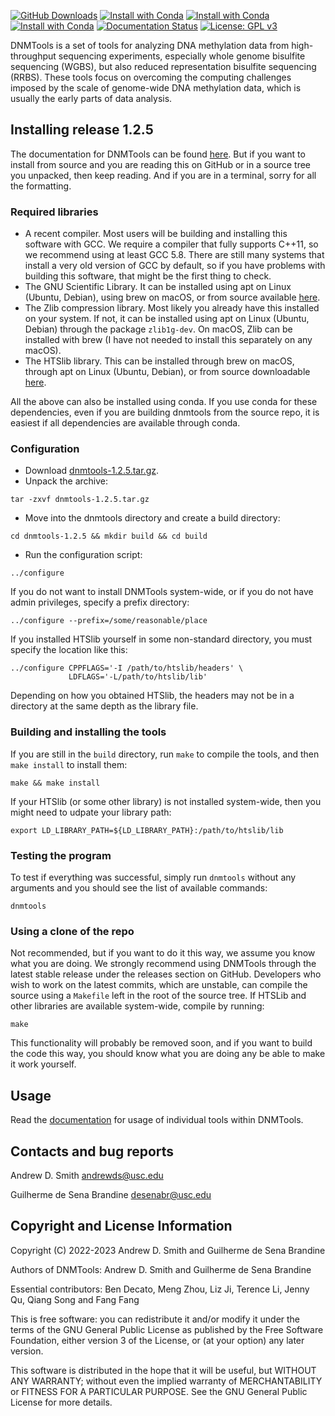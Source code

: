 [![GitHub Downloads](https://img.shields.io/github/downloads/smithlabcode/dnmtools/total?style=social)](https://github.com/smithlabcode/dnmtools/releases)
[![Install with Conda](https://anaconda.org/bioconda/dnmtools/badges/version.svg)](https://anaconda.org/bioconda/dnmtools)
[![Install with Conda](https://anaconda.org/bioconda/dnmtools/badges/platforms.svg)](https://anaconda.org/bioconda/dnmtools)
[![Install with Conda](https://anaconda.org/bioconda/dnmtools/badges/downloads.svg)](https://anaconda.org/bioconda/dnmtools)
[![Documentation Status](https://readthedocs.org/projects/dnmtools/badge/?version=latest)](https://dnmtools.readthedocs.io/en/latest/?badge=latest)
[![License: GPL v3](https://img.shields.io/badge/License-GPLv3-blue.svg)](https://www.gnu.org/licenses/gpl-3.0)

DNMTools is a set of tools for analyzing DNA methylation data from
high-throughput sequencing experiments, especially whole genome
bisulfite sequencing (WGBS), but also reduced representation bisulfite
sequencing (RRBS). These tools focus on overcoming the computing
challenges imposed by the scale of genome-wide DNA methylation data,
which is usually the early parts of data analysis.

## Installing release 1.2.5

The documentation for DNMTools can be found
[here](https://dnmtools.readthedocs.io). But if you want to install
from source and you are reading this on GitHub or in a source tree you
unpacked, then keep reading. And if you are in a terminal, sorry for
all the formatting.

### Required libraries

* A recent compiler. Most users will be building and installing this
  software with GCC. We require a compiler that fully supports C++11,
  so we recommend using at least GCC 5.8. There are still many systems
  that install a very old version of GCC by default, so if you have
  problems with building this software, that might be the first thing
  to check.
* The GNU Scientific Library. It can be installed using apt on Linux
  (Ubuntu, Debian), using brew on macOS, or from source available
  [here](http://www.gnu.org/software/gsl).
* The Zlib compression library. Most likely you already have this
  installed on your system. If not, it can be installed using apt on
  Linux (Ubuntu, Debian) through the package `zlib1g-dev`. On macOS,
  Zlib can be installed with brew (I have not needed to install this
  separately on any macOS).
* The HTSlib library. This can be installed through brew on macOS,
  through apt on Linux (Ubuntu, Debian), or from source downloadable
  [here](https://github.com/samtools/htslib).

All the above can also be installed using conda. If you use conda for
these dependencies, even if you are building dnmtools from the source
repo, it is easiest if all dependencies are available through conda.

### Configuration

* Download [dnmtools-1.2.5.tar.gz](https://github.com/smithlabcode/dnmtools/releases/download/v1.2.5/dnmtools-1.2.5.tar.gz).
* Unpack the archive:
```console
tar -zxvf dnmtools-1.2.5.tar.gz
```
* Move into the dnmtools directory and create a build directory:
```console
cd dnmtools-1.2.5 && mkdir build && cd build
```
* Run the configuration script:
```console
../configure
```
If you do not want to install DNMTools system-wide, or if you do
not have admin privileges, specify a prefix directory:
```console
../configure --prefix=/some/reasonable/place
```
If you installed HTSlib yourself in some non-standard directory,
you must specify the location like this:
```console
../configure CPPFLAGS='-I /path/to/htslib/headers' \
             LDFLAGS='-L/path/to/htslib/lib'
```
Depending on how you obtained HTSlib, the headers may not be
in a directory at the same depth as the library file.

### Building and installing the tools

If you are still in the `build` directory, run `make` to compile the
tools, and then `make install` to install them:
```console
make && make install
```
If your HTSlib (or some other library) is not installed system-wide,
then you might need to udpate your library path:
```console
export LD_LIBRARY_PATH=${LD_LIBRARY_PATH}:/path/to/htslib/lib
```

### Testing the program

To test if everything was successful, simply run `dnmtools` without
any arguments and you should see the list of available commands:
```console
dnmtools
```

### Using a clone of the repo

Not recommended, but if you want to do it this way, we assume you know
what you are doing. We strongly recommend using DNMTools through the
latest stable release under the releases section on GitHub. Developers
who wish to work on the latest commits, which are unstable, can
compile the source using a `Makefile` left in the root of the source
tree. If HTSLib and other libraries are available system-wide,
compile by running:
```console
make
```
This functionality will probably be removed soon, and if you want to
build the code this way, you should know what you are doing any be
able to make it work yourself.

## Usage

Read the [documentation](https://dnmtools.readthedocs.io) for usage of
individual tools within DNMTools.

## Contacts and bug reports

Andrew D. Smith
andrewds@usc.edu

Guilherme de Sena Brandine
desenabr@usc.edu

## Copyright and License Information

Copyright (C) 2022-2023
Andrew D. Smith and Guilherme de Sena Brandine

Authors of DNMTools: Andrew D. Smith and Guilherme de Sena Brandine

Essential contributors: Ben Decato, Meng Zhou, Liz Ji, Terence Li,
Jenny Qu, Qiang Song and Fang Fang

This is free software: you can redistribute it and/or modify it under
the terms of the GNU General Public License as published by the Free
Software Foundation, either version 3 of the License, or (at your
option) any later version.

This software is distributed in the hope that it will be useful, but
WITHOUT ANY WARRANTY; without even the implied warranty of
MERCHANTABILITY or FITNESS FOR A PARTICULAR PURPOSE.  See the GNU
General Public License for more details.
